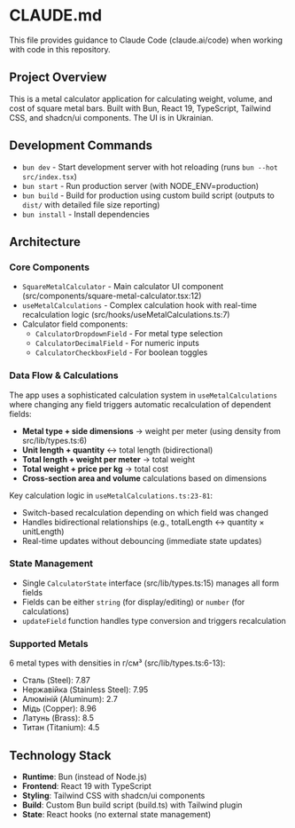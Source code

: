 # CLAUDE.md

This file provides guidance to Claude Code (claude.ai/code) when working with code in this repository.

## Project Overview

This is a metal calculator application for calculating weight, volume, and cost of square metal bars. Built with Bun, React 19, TypeScript, Tailwind CSS, and shadcn/ui components. The UI is in Ukrainian.

## Development Commands

- `bun dev` - Start development server with hot reloading (runs `bun --hot src/index.tsx`)
- `bun start` - Run production server (with NODE_ENV=production)
- `bun build` - Build for production using custom build script (outputs to `dist/` with detailed file size reporting)
- `bun install` - Install dependencies

## Architecture

### Core Components
- `SquareMetalCalculator` - Main calculator UI component (src/components/square-metal-calculator.tsx:12)
- `useMetalCalculations` - Complex calculation hook with real-time recalculation logic (src/hooks/useMetalCalculations.ts:7)
- Calculator field components:
  - `CalculatorDropdownField` - For metal type selection
  - `CalculatorDecimalField` - For numeric inputs
  - `CalculatorCheckboxField` - For boolean toggles

### Data Flow & Calculations
The app uses a sophisticated calculation system in `useMetalCalculations` where changing any field triggers automatic recalculation of dependent fields:

- **Metal type + side dimensions** → weight per meter (using density from src/lib/types.ts:6)
- **Unit length + quantity** ↔ total length (bidirectional)
- **Total length + weight per meter** → total weight
- **Total weight + price per kg** → total cost
- **Cross-section area and volume** calculations based on dimensions

Key calculation logic in `useMetalCalculations.ts:23-81`:
- Switch-based recalculation depending on which field was changed
- Handles bidirectional relationships (e.g., totalLength ↔ quantity × unitLength)
- Real-time updates without debouncing (immediate state updates)

### State Management
- Single `CalculatorState` interface (src/lib/types.ts:15) manages all form fields
- Fields can be either `string` (for display/editing) or `number` (for calculations)
- `updateField` function handles type conversion and triggers recalculation

### Supported Metals
6 metal types with densities in г/см³ (src/lib/types.ts:6-13):
- Сталь (Steel): 7.87
- Нержавійка (Stainless Steel): 7.95  
- Алюміній (Aluminum): 2.7
- Мідь (Copper): 8.96
- Латунь (Brass): 8.5
- Титан (Titanium): 4.5

## Technology Stack

- **Runtime**: Bun (instead of Node.js)
- **Frontend**: React 19 with TypeScript
- **Styling**: Tailwind CSS with shadcn/ui components
- **Build**: Custom Bun build script (build.ts) with Tailwind plugin
- **State**: React hooks (no external state management)
